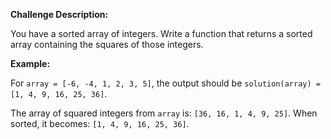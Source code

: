 **Challenge Description:**

You have a sorted array of integers. Write a function that returns a sorted array containing the squares of those integers.

**Example:**

For `array = [-6, -4, 1, 2, 3, 5]`, the output should be
`solution(array) = [1, 4, 9, 16, 25, 36]`.

The array of squared integers from `array` is: `[36, 16, 1, 4, 9, 25]`. When sorted, it becomes: `[1, 4, 9, 16, 25, 36]`.